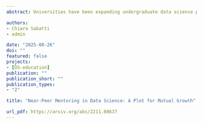 ```yaml
---
abstract: Universities have been expanding undergraduate data science programs. Involving graduate students in these new opportunities can foster their growth as data science educators. We describe two programs that employ a near-peer mentoring structure, in which graduate students mentor undergraduates, to (1) strengthen their teaching and mentoring skills and (2) provide research and learning experiences for undergraduates from diverse backgrounds. In the Data Science for Social Good program, undergraduate participants work in teams to tackle a data science project with social impact. Graduate mentors guide project work and provide just-in-time teaching and feedback. The Stanford Mentoring in Data Science course offers training in effective and inclusive mentorship strategies. In an experiential learning framework, enrolled graduate students are paired with undergraduate students from non-R1 schools, whom they mentor through weekly one-on-one remote meetings. In end-of-program surveys, mentors reported growth through both programs. Drawing from these experiences, we developed a self-paced mentor training guide, which engages teaching, mentoring and project management abilities. These initiatives and the shared materials can serve as prototypes of future programs that cultivate mutual growth of both undergraduate and graduate students in a high-touch, inclusive, and encouraging environment.

authors:
- Chiara Sabatti
- admin

date: "2025-08-26"
doi: ""
featured: false
projects:
- [DS-education]
publication: ""
publication_short: ""
publication_types:
- "2"

title: "Near-Peer Mentoring in Data Science: A Plot for Mutual Growth"

url_pdf: https://arxiv.org/abs/2211.08637
---
```

